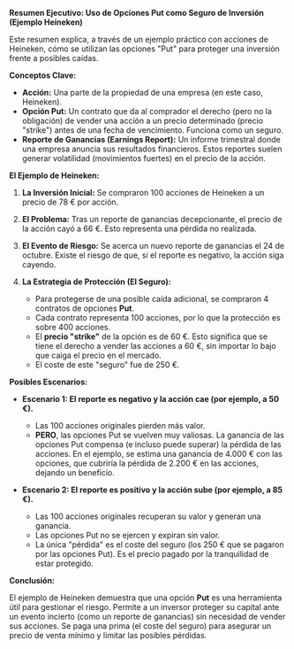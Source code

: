 **Resumen Ejecutivo: Uso de Opciones Put como Seguro de Inversión (Ejemplo Heineken)**

Este resumen explica, a través de un ejemplo práctico con acciones de Heineken, cómo se utilizan las opciones "Put" para proteger una inversión frente a posibles caídas.

**Conceptos Clave:**

*   **Acción:** Una parte de la propiedad de una empresa (en este caso, Heineken).
*   **Opción Put:** Un contrato que da al comprador el derecho (pero no la obligación) de vender una acción a un precio determinado (precio "strike") antes de una fecha de vencimiento. Funciona como un seguro.
*   **Reporte de Ganancias (Earnings Report):** Un informe trimestral donde una empresa anuncia sus resultados financieros. Estos reportes suelen generar volatilidad (movimientos fuertes) en el precio de la acción.

**El Ejemplo de Heineken:**

1.  **La Inversión Inicial:** Se compraron 100 acciones de Heineken a un precio de 78 € por acción.

2.  **El Problema:** Tras un reporte de ganancias decepcionante, el precio de la acción cayó a 66 €. Esto representa una pérdida no realizada.

3.  **El Evento de Riesgo:** Se acerca un nuevo reporte de ganancias el 24 de octubre. Existe el riesgo de que, si el reporte es negativo, la acción siga cayendo.

4.  **La Estrategia de Protección (El Seguro):**
    *   Para protegerse de una posible caída adicional, se compraron 4 contratos de opciones **Put**.
    *   Cada contrato representa 100 acciones, por lo que la protección es sobre 400 acciones.
    *   El **precio "strike"** de la opción es de 60 €. Esto significa que se tiene el derecho a vender las acciones a 60 €, sin importar lo bajo que caiga el precio en el mercado.
    *   El coste de este "seguro" fue de 250 €.

**Posibles Escenarios:**

*   **Escenario 1: El reporte es negativo y la acción cae (por ejemplo, a 50 €).**
    *   Las 100 acciones originales pierden más valor.
    *   **PERO**, las opciones Put se vuelven muy valiosas. La ganancia de las opciones Put compensa (e incluso puede superar) la pérdida de las acciones. En el ejemplo, se estima una ganancia de 4.000 € con las opciones, que cubriría la pérdida de 2.200 € en las acciones, dejando un beneficio.

*   **Escenario 2: El reporte es positivo y la acción sube (por ejemplo, a 85 €).**
    *   Las 100 acciones originales recuperan su valor y generan una ganancia.
    *   Las opciones Put no se ejercen y expiran sin valor.
    *   La única "pérdida" es el coste del seguro (los 250 € que se pagaron por las opciones Put). Es el precio pagado por la tranquilidad de estar protegido.

**Conclusión:**

El ejemplo de Heineken demuestra que una opción **Put** es una herramienta útil para gestionar el riesgo. Permite a un inversor proteger su capital ante un evento incierto (como un reporte de ganancias) sin necesidad de vender sus acciones. Se paga una prima (el coste del seguro) para asegurar un precio de venta mínimo y limitar las posibles pérdidas.
